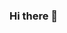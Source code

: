 ### Hi there 👋

<!--
**AnuragSharma122/AnuragSharma122** is a ✨ _special_ ✨ repository because its `README.md` (this file) appears on your GitHub profile.

Here are some ideas to get you started:

- 🔭 I’m currently working on Node Js, React Js, Express Js, Solidity, Django...
- 🌱 I’m currently learning Blockchain development, Competitive programming...
- 🤔 I’m looking for internships in software developer or web developer role ...
- 💬 Ask me about Java, Javascript, Node Js, React Js, Python, SQL ...
- 😄 Hobbies: Watching movies, Playing video games, Workout ...
-->
